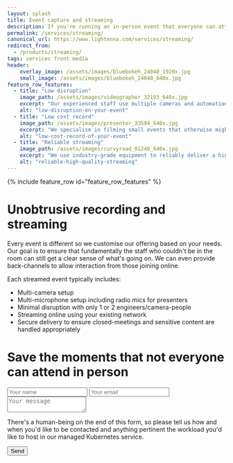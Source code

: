 ```yaml
---
layout: splash
title: Event capture and streaming
description: If you're running an in-person event that everyone can attend, we can stream it to an online audience.
permalink: /services/streaming/
canonical_url: https://www.lightenna.com/services/streaming/
redirect_from:
  - /products/streaming/
tags: services front media
header:
    overlay_image: /assets/images/bluebokeh_24040_1920x.jpg
    small_image: /assets/images/bluebokeh_24040_640x.jpg
feature_row_features:
  - title: "Low disruption"
    image_path: /assets/images/videographer_32193_640x.jpg
    excerpt: "Our experienced staff use multiple cameras and automation to minimise the impact on your event"
    alt: "low-disruption-on-your-event"
  - title: "Low cost record"
    image_path: /assets/images/presenter_33594_640x.jpg
    excerpt: "We specialise in filming small events that otherwise might not get recorded"
    alt: "low-cost-record-of-your-event"
  - title: "Reliable streaming"
    image_path: /assets/images/curvyroad_01246_640x.jpg
    excerpt: "We use industry-grade equipment to reliably deliver a high-quality stream and post-event archive copy"
    alt: "reliable-high-quality-streaming"
---
```


<style>
    /* hack page title for alignment on this particular image */
    h1.page__title {
        padding-top: 1.0em;
    }
</style>

{% include feature_row id="feature_row_features" %}

# Unobtrusive recording and streaming

Every event is different so we customise our offering based on your needs.  Our goal is to ensure that fundamentally the staff who couldn't be in the room can still get a clear sense of what's going on.  We can even provide back-channels to allow interaction from those joining online.

Each streamed event typically includes:
* Multi-camera setup
* Multi-microphone setup including radio mics for presenters
* Minimal disruption with only 1 or 2 engineers/camera-people
* Streaming online using your existing network
* Secure delivery to ensure closed-meetings and sensitive content are handled appropriately

# Save the moments that not everyone can attend in person

<a name="form" />
<form action="https://formspree.io/alex_stanhope@hotmail.com"
      method="POST">
    <input type="text" name="name" placeholder="Your name">
    <input type="email" name="email" placeholder="Your email">
    <textarea name="message" placeholder="Your message"></textarea>
    <p>There's a human-being on the end of this form, so please tell us how and when you'd like to be contacted
    and anything pertinent the workload you'd like to host in our managed Kubernetes service.</p>
    <button type="submit" class="btn btn--primary btn--large">Send</button>
</form>
<div stlye="clear:both;">&nbsp;</div>